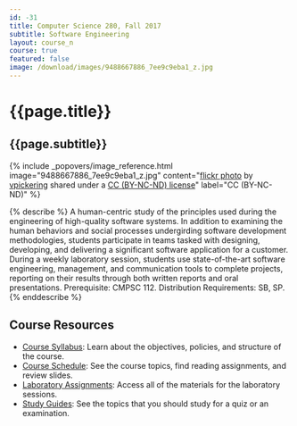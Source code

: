 ```yaml
---
id: -31
title: Computer Science 280, Fall 2017
subtitle: Software Engineering
layout: course_n
course: true
featured: false
image: /download/images/9488667886_7ee9c9eba1_z.jpg
---
```


# {{page.title}}
## {{page.subtitle}}

<!-- Include header image -->
{% include _popovers/image_reference.html image="9488667886_7ee9c9eba1_z.jpg" content="<a title='Sunset' href='https://flickr.com/photos/vpickering/9488667886'>flickr photo</a> by <a href='https://flickr.com/people/vpickering'>vpickering</a> shared under a <a href='https://creativecommons.org/licenses/by-nc-nd/2.0/'>CC (BY-NC-ND) license</a>" label="CC (BY-NC-ND)" %}

{% describe %}
A human-centric study of the principles used during the engineering of high-quality software systems. In addition to
examining the human behaviors and social processes undergirding software development methodologies, students participate
in teams tasked with designing, developing, and delivering a significant software application for a customer. During a
weekly laboratory session, students use state-of-the-art software engineering, management, and communication tools to
complete projects, reporting on their results through both written reports and oral presentations. Prerequisite: CMPSC
112. Distribution Requirements: SB, SP.
{% enddescribe %}

## Course Resources

<ul class="fa-ul">

<li><i class="fa-li fa fa-arrow-right"></i><a href="https://github.com/Allegheny-Computer-Science-280-F2017/cs280-F2017-syllabus/releases/download/cs280F2017_syllabus-1.0.1/cs280F2017_syllabus.pdf"
class="major">Course Syllabus</a>: Learn about the objectives, policies, and structure of the course.

<li><i class="fa-li fa fa-arrow-right"></i><a href="{{site.baseurl}}teaching/cs280F2017/schedule/"
class="major">Course Schedule</a>: See the course topics, find reading assignments, and review slides.

<li><i class="fa-li fa fa-arrow-right"></i><a href="{{site.baseurl}}teaching/cs280F2017/laboratories/"
class="major">Laboratory Assignments</a>: Access all of the materials for the laboratory sessions.

<li><i class="fa-li fa fa-arrow-right"></i><a href="{{site.baseurl}}teaching/cs280F2017/studyguides/"
class="major">Study Guides</a>: See the topics that you should study for a quiz or an examination.

</ul>
